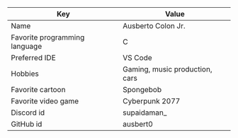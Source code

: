 | Key | Value |
| ---- | --- |
| Name | Ausberto Colon Jr. |
| Favorite programming language | C |
| Preferred IDE | VS Code |
| Hobbies | Gaming, music production, cars |
| Favorite cartoon | Spongebob |
| Favorite video game | Cyberpunk 2077 |
| Discord id | supaidaman_ |
| GitHub id | ausbert0 |
